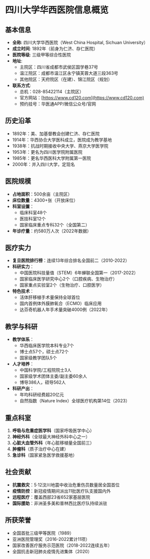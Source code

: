 # 四川大学华西医院信息概览

## 基本信息
- &zwnj;**全称**&zwnj;: 四川大学华西医院（West China Hospital, Sichuan University）
- &zwnj;**成立时间**&zwnj;: 1892年（前身为仁济、存仁医院）
- &zwnj;**医院等级**&zwnj;: 三级甲等综合性医院
- &zwnj;**地址**&zwnj;:
    - 主院区：四川省成都市武侯区国学巷37号
    - 温江院区：成都市温江区永宁镇芙蓉大道三段363号
    - 其他院区：天府院区（在建）、锦江院区（规划）
- &zwnj;**联系方式**&zwnj;:
    - 总机：028-85422114（主院区）
    - 官方网站：[https://www.cd120.com](https://www.cd120.com)
    - 预约挂号：华医通APP/微信公众号/官网

## 历史沿革
- 1892年：美、加基督教会创建仁济、存仁医院
- 1914年：华西协合大学医科成立，医院成为教学基地
- 1938年：抗战时期接收中央大学、燕京大学医学院
- 1953年：更名为四川医学院附属医院
- 1985年：更名华西医科大学附属第一医院
- 2000年：并入四川大学，定现名

## 医院规模
- &zwnj;**占地面积**&zwnj;：500余亩（主院区）
- &zwnj;**床位数量**&zwnj;：4300+张（开放床位）
- &zwnj;**科室设置**&zwnj;：
    - 临床科室48个
    - 医技科室12个
    - 国家临床重点专科32个（全国第二）
- &zwnj;**年诊疗量**&zwnj;：约580万人次（2022年数据）

## 医疗实力
- &zwnj;**复旦医院排行榜**&zwnj;：连续13年综合排名全国前二（2010-2022）
- &zwnj;**科研实力**&zwnj;：
    - 中国医院科技量值（STEM）6年蝉联全国第一（2017-2022）
    - 国家临床医学研究中心2个（口腔疾病、生物治疗）
    - 国家重点实验室2个（生物治疗、口腔医学）
- &zwnj;**特色技术**&zwnj;：
    - 活体肝移植手术量保持全球首位
    - 国内首例体外膜肺氧合（ECMO）临床应用
    - 达芬奇机器人年手术量突破4000例（2022年）

## 教学与科研
- &zwnj;**教学体系**&zwnj;：
    - 华西临床医学院本科专业7个
    - 博士点57个，硕士点72个
    - 国家级教学团队5个
- &zwnj;**人才培养**&zwnj;：
    - 中国科学院/工程院院士3人
    - 国家级学术团体主委/副主委60余人
    - 博导386人，硕导562人
- &zwnj;**科研产出**&zwnj;：
    - 年均科研经费超20亿元
    - 自然指数（Nature Index）全球医疗机构第14位（2023）

## 重点科室
1. &zwnj;**呼吸与危重症医学科**&zwnj;（国家呼吸医学中心）
2. &zwnj;**神经外科**&zwnj;（全球最大神经外科中心之一）
3. &zwnj;**心脏大血管外科**&zwnj;（年心脏移植量全国前三）
4. &zwnj;**肿瘤科**&zwnj;（质子治疗中心在建）
5. &zwnj;**急诊科**&zwnj;（国家紧急医学救援基地）

## 社会贡献
- &zwnj;**抗震救灾**&zwnj;：5·12汶川地震中收治危重伤员数量居全国首位
- &zwnj;**疫情防控**&zwnj;：新冠疫情期间派出11批医疗队支援国内外
- &zwnj;**远程医疗**&zwnj;：覆盖西部23省652家基层医院
- &zwnj;**国际援助**&zwnj;：非洲圣多美和普林西比医疗队持续派驻

## 所获荣誉
- 全国首批三级甲等医院（1989）
- 亚洲医院管理奖（2016-2022累计11项）
- 国家改善医疗服务示范医院（2018-2022连续五年）
- 全国抗击新冠肺炎疫情先进集体（2020）
